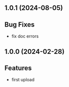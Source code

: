 ## 1.0.1 (2024-08-05)

## Bug Fixes

- fix doc errors

## 1.0.0 (2024-02-28)

## Features

- first upload